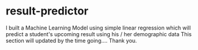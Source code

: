 # result-predictor
I built a Machine Learning Model using simple linear regression which will predict a student's upcoming result using his / her demographic data
This section will updated by the time going....
Thank you.
